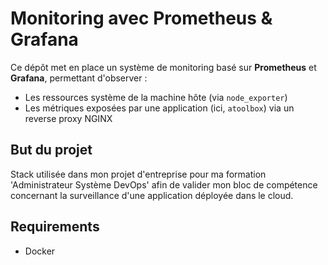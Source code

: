 # Monitoring avec Prometheus & Grafana

Ce dépôt met en place un système de monitoring basé sur **Prometheus** et **Grafana**, permettant d'observer :

- Les ressources système de la machine hôte (via `node_exporter`)
- Les métriques exposées par une application (ici, `atoolbox`) via un reverse proxy NGINX

## But du projet

Stack utilisée dans mon projet d'entreprise pour ma formation 'Administrateur Système DevOps' afin de valider mon bloc de compétence concernant la surveillance d'une application déployée dans le cloud.

## Requirements

- Docker
